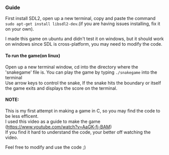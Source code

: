 ### Guide

First install SDL2, open up a new terminal, copy and paste the command `sudo apt-get install libsdl2-dev`.(if you are having issues installing, fix it on your own).

I made this game on ubuntu and didn't test it on windows, but it should work on windows since SDL is cross-platform, you may need to modify the code.

#### To run the game(on linux)
Open up a new terminal window, cd into the directory where the 'snakegame' file is. You can play the game by typing `./snakegame` into the terminal  
Use arrow keys to control the snake, If the snake hits the boundary or itself the game exits and displays the score on the terminal.

#### NOTE: 
This is my first attempt in making a game in C, so you may find the code to be less efficent.  
I used this video as a guide to make the game (https://www.youtube.com/watch?v=AaGK-fj-BAM)  
If you find it hard to understand the code, your better off watching the video.  


Feel free to modify and use the code ;)

